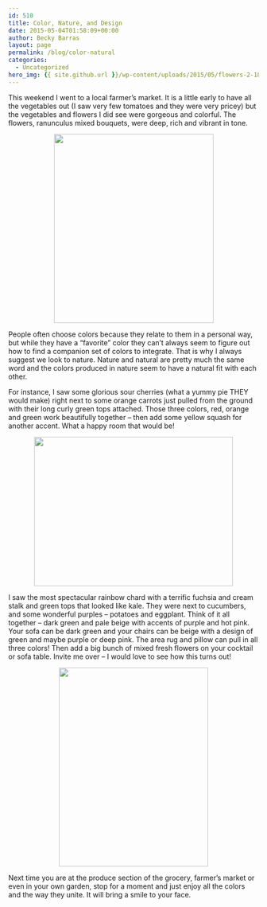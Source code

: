 ```yaml
---
id: 510
title: Color, Nature, and Design
date: 2015-05-04T01:58:09+00:00
author: Becky Barras
layout: page
permalink: /blog/color-natural
categories:
  - Uncategorized
hero_img: {{ site.github.url }}/wp-content/uploads/2015/05/flowers-2-188x125.png
---
```

This weekend I went to a local farmer’s market. It is a little early to have all the vegetables out (I saw very few tomatoes and they were very pricey) but the vegetables and flowers I did see were gorgeous and colorful. The flowers, ranunculus mixed bouquets, were deep, rich and vibrant in tone.

<img id="BLOGGER_PHOTO_ID_5501291372731293826" style="text-align: center; margin: 0px auto 10px; width: 321px; display: block; height: 380px;" src="http://3.bp.blogspot.com/_GUDhL4UfX4c/TFiDWz2R4II/AAAAAAAAAow/y7K8-GrtKOk/s400/flowers+2.png" alt="" border="0" />

People often choose colors because they relate to them in a personal way, but while they have a “favorite” color they can’t always seem to figure out how to find a companion set of colors to integrate. That is why I always suggest we look to nature. Nature and natural are pretty much the same word and the colors produced in nature seem to have a natural fit with each other.

For instance, I saw some glorious sour cherries (what a yummy pie THEY would make) right next to some orange carrots just pulled from the ground with their long curly green tops attached. Those three colors, red, orange and green work beautifully together – then add some yellow squash for another accent. What a happy room that would be!

<img id="BLOGGER_PHOTO_ID_5501275922529113538" style="text-align: center; margin: 0px auto 10px; width: 400px; display: block; height: 300px;" src="http://1.bp.blogspot.com/_GUDhL4UfX4c/TFh1TfXB1cI/AAAAAAAAAoY/AF1VAdSziqk/s400/cherries.jpg" alt="" border="0" />

I saw the most spectacular rainbow chard with a terrific fuchsia and cream stalk and green tops that looked like kale. They were next to cucumbers, and some wonderful purples – potatoes and eggplant. Think of it all together – dark green and pale beige with accents of purple and hot pink. Your sofa can be dark green and your chairs can be beige with a design of green and maybe purple or deep pink. The area rug and pillow can pull in all three colors! Then add a big bunch of mixed fresh flowers on your cocktail or sofa table. Invite me over – I would love to see how this turns out!

<img id="BLOGGER_PHOTO_ID_5501654252800816626" style="text-align: center; margin: 0px auto 10px; width: 300px; display: block; height: 400px;" src="http://1.bp.blogspot.com/_GUDhL4UfX4c/TFnNZNc1tfI/AAAAAAAAAo4/UPX6kx5pf8g/s400/kale+cards.jpg" alt="" border="0" />

Next time you are at the produce section of the grocery, farmer’s market or even in your own garden, stop for a moment and just enjoy all the colors and the way they unite. It will bring a smile to your face.
